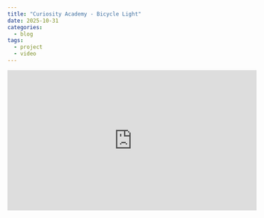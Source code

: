 ```yaml
---
title: "Curiosity Academy - Bicycle Light"
date: 2025-10-31
categories:
  - blog
tags:
  - project
  - video
---
```


<iframe width="560" height="315" src="https://www.youtube.com/embed/Sfklbzfvf-M?si=O65GBVq2shhxDjjW" title="YouTube video player" frameborder="0" allow="accelerometer; autoplay; clipboard-write; encrypted-media; gyroscope; picture-in-picture; web-share" referrerpolicy="strict-origin-when-cross-origin" allowfullscreen></iframe>